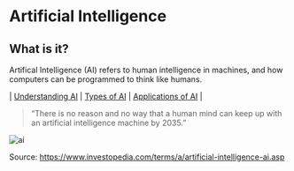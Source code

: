 # **Artificial Intelligence**

## What is it?
Artifical Intelligence (AI) refers to human intelligence in machines, and how computers can be programmed to think like humans. 

| [Understanding AI](https://github.com/caelenwalker/MarkdownChallenge/blob/main/understanding.md) | [Types of AI](https://github.com/caelenwalker/MarkdownChallenge/blob/main/types.md) | [Applications of AI](https://github.com/caelenwalker/MarkdownChallenge/blob/main/applications.md) |

> “There is no reason and no way that a human mind can keep up with an artificial intelligence machine by 2035.”

![ai](AI.avif)

Source: https://www.investopedia.com/terms/a/artificial-intelligence-ai.asp
